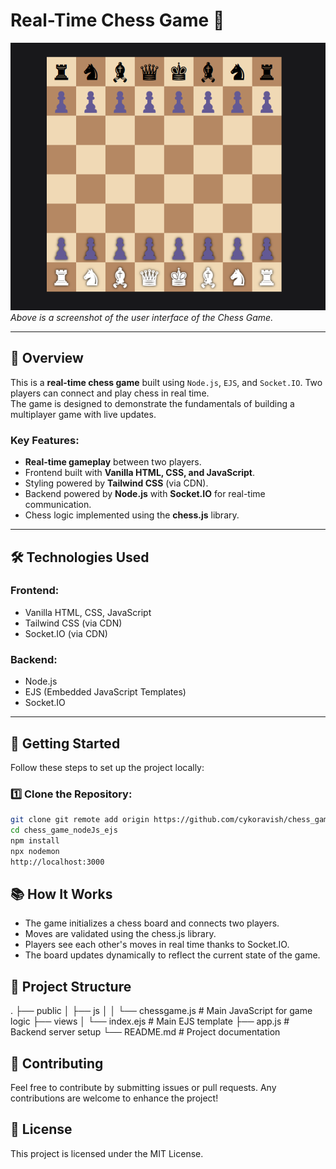 # Real-Time Chess Game 🧩

![Chess Game UI Screenshot](./public/chessScreenshot.png)  
*Above is a screenshot of the user interface of the Chess Game.*

---

## 🌟 Overview

This is a **real-time chess game** built using `Node.js`, `EJS`, and `Socket.IO`. Two players can connect and play chess in real time.  
The game is designed to demonstrate the fundamentals of building a multiplayer game with live updates.  

### Key Features:
- **Real-time gameplay** between two players.
- Frontend built with **Vanilla HTML, CSS, and JavaScript**.
- Styling powered by **Tailwind CSS** (via CDN).
- Backend powered by **Node.js** with **Socket.IO** for real-time communication.
- Chess logic implemented using the **chess.js** library.

---

## 🛠️ Technologies Used

### Frontend:
- Vanilla HTML, CSS, JavaScript
- Tailwind CSS (via CDN)
- Socket.IO (via CDN)

### Backend:
- Node.js
- EJS (Embedded JavaScript Templates)
- Socket.IO

---

## 🚀 Getting Started

Follow these steps to set up the project locally:

### 1️⃣ Clone the Repository:
```bash
git clone git remote add origin https://github.com/cykoravish/chess_game_nodeJs_ejs.git
cd chess_game_nodeJs_ejs
npm install
npx nodemon
http://localhost:3000
```

## 📚 How It Works

- The game initializes a chess board and connects two players.
- Moves are validated using the chess.js library.
- Players see each other's moves in real time thanks to Socket.IO.
- The board updates dynamically to reflect the current state of the game.

## 📂 Project Structure
.
├── public
│   ├── js
│   │   └── chessgame.js      # Main JavaScript for game logic
├── views
│   └── index.ejs        # Main EJS template
├── app.js            # Backend server setup
└── README.md            # Project documentation

## 🤝 Contributing

Feel free to contribute by submitting issues or pull requests.
Any contributions are welcome to enhance the project!

## 📜 License

This project is licensed under the MIT License.